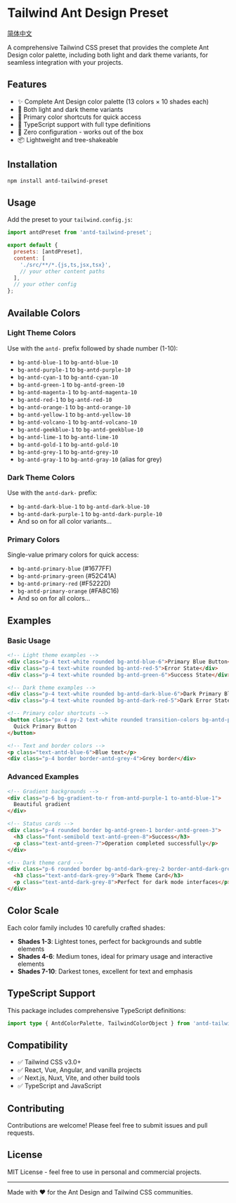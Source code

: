 # Tailwind Ant Design Preset

[简体中文](./README.zh-CN.md)

A comprehensive Tailwind CSS preset that provides the complete Ant Design color palette, including both light and dark theme variants, for seamless integration with your projects.

## Features

- ✨ Complete Ant Design color palette (13 colors × 10 shades each)
- 🌙 Both light and dark theme variants
- 🎨 Primary color shortcuts for quick access
- 📱 TypeScript support with full type definitions
- 🚀 Zero configuration - works out of the box
- 📦 Lightweight and tree-shakeable

## Installation

```bash
npm install antd-tailwind-preset
```

## Usage

Add the preset to your `tailwind.config.js`:

```javascript
import antdPreset from 'antd-tailwind-preset';

export default {
  presets: [antdPreset],
  content: [
    './src/**/*.{js,ts,jsx,tsx}',
    // your other content paths
  ],
  // your other config
};
```

## Available Colors

### Light Theme Colors
Use with the `antd-` prefix followed by shade number (1-10):

- `bg-antd-blue-1` to `bg-antd-blue-10`
- `bg-antd-purple-1` to `bg-antd-purple-10`
- `bg-antd-cyan-1` to `bg-antd-cyan-10`
- `bg-antd-green-1` to `bg-antd-green-10`
- `bg-antd-magenta-1` to `bg-antd-magenta-10`
- `bg-antd-red-1` to `bg-antd-red-10`
- `bg-antd-orange-1` to `bg-antd-orange-10`
- `bg-antd-yellow-1` to `bg-antd-yellow-10`
- `bg-antd-volcano-1` to `bg-antd-volcano-10`
- `bg-antd-geekblue-1` to `bg-antd-geekblue-10`
- `bg-antd-lime-1` to `bg-antd-lime-10`
- `bg-antd-gold-1` to `bg-antd-gold-10`
- `bg-antd-grey-1` to `bg-antd-grey-10`
- `bg-antd-gray-1` to `bg-antd-gray-10` (alias for grey)

### Dark Theme Colors
Use with the `antd-dark-` prefix:

- `bg-antd-dark-blue-1` to `bg-antd-dark-blue-10`
- `bg-antd-dark-purple-1` to `bg-antd-dark-purple-10`
- And so on for all color variants...

### Primary Colors
Single-value primary colors for quick access:

- `bg-antd-primary-blue` (#1677FF)
- `bg-antd-primary-green` (#52C41A)
- `bg-antd-primary-red` (#F5222D)
- `bg-antd-primary-orange` (#FA8C16)
- And so on for all colors...

## Examples

### Basic Usage

```html
<!-- Light theme examples -->
<div class="p-4 text-white rounded bg-antd-blue-6">Primary Blue Button</div>
<div class="p-4 text-white rounded bg-antd-red-5">Error State</div>
<div class="p-4 text-white rounded bg-antd-green-6">Success State</div>

<!-- Dark theme examples -->
<div class="p-4 text-white rounded bg-antd-dark-blue-6">Dark Primary Blue</div>
<div class="p-4 text-white rounded bg-antd-dark-red-5">Dark Error State</div>

<!-- Primary color shortcuts -->
<button class="px-4 py-2 text-white rounded transition-colors bg-antd-primary-blue hover:bg-antd-blue-7">
  Quick Primary Button
</button>

<!-- Text and border colors -->
<p class="text-antd-blue-6">Blue text</p>
<div class="p-4 border border-antd-grey-4">Grey border</div>
```

### Advanced Examples

```html
<!-- Gradient backgrounds -->
<div class="p-6 bg-gradient-to-r from-antd-purple-1 to-antd-blue-1">
  Beautiful gradient
</div>

<!-- Status cards -->
<div class="p-4 rounded border bg-antd-green-1 border-antd-green-3">
  <h3 class="font-semibold text-antd-green-8">Success</h3>
  <p class="text-antd-green-7">Operation completed successfully</p>
</div>

<!-- Dark theme card -->
<div class="p-6 rounded border bg-antd-dark-grey-2 border-antd-dark-grey-4">
  <h3 class="text-antd-dark-grey-9">Dark Theme Card</h3>
  <p class="text-antd-dark-grey-8">Perfect for dark mode interfaces</p>
</div>
```

## Color Scale

Each color family includes 10 carefully crafted shades:

- **Shades 1-3**: Lightest tones, perfect for backgrounds and subtle elements
- **Shades 4-6**: Medium tones, ideal for primary usage and interactive elements
- **Shades 7-10**: Darkest tones, excellent for text and emphasis

## TypeScript Support

This package includes comprehensive TypeScript definitions:

```typescript
import type { AntdColorPalette, TailwindColorObject } from 'antd-tailwind-preset';
```

## Compatibility

- ✅ Tailwind CSS v3.0+
- ✅ React, Vue, Angular, and vanilla projects
- ✅ Next.js, Nuxt, Vite, and other build tools
- ✅ TypeScript and JavaScript

## Contributing

Contributions are welcome! Please feel free to submit issues and pull requests.

## License

MIT License - feel free to use in personal and commercial projects.

---

Made with ❤️ for the Ant Design and Tailwind CSS communities.